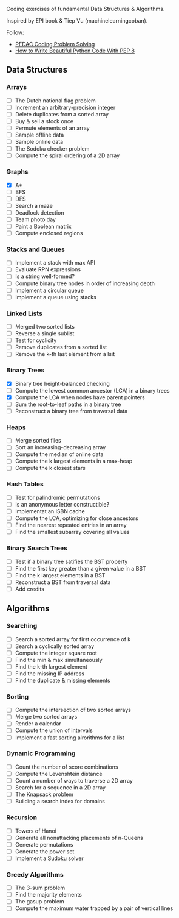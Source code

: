 Coding exercises of fundamental Data Structures & Algorithms.

Inspired by EPI book & Tiep Vu (machinelearningcoban).

Follow:
- [PEDAC Coding Problem Solving](https://medium.com/launch-school/solving-coding-problems-with-pedac-29141331f93f)
- [How to Write Beautiful Python Code With PEP 8](https://realpython.com/python-pep8/)


Data Structures
---------------

### Arrays
- [ ] The Dutch national flag problem
- [ ] Increment an arbitrary-precision integer
- [ ] Delete duplicates from a sorted array
- [ ] Buy & sell a stock once
- [ ] Permute elements of an array
- [ ] Sample offline data
- [ ] Sample online data
- [ ] The Sodoku checker problem
- [ ] Compute the spiral ordering of a 2D array

### Graphs
- [x] A*
- [ ] BFS
- [ ] DFS
- [ ] Search a maze
- [ ] Deadlock detection
- [ ] Team photo day
- [ ] Paint a Boolean matrix
- [ ] Compute enclosed regions

### Stacks and Queues
- [ ] Implement a stack with max API
- [ ] Evaluate RPN expressions
- [ ] Is a string well-formed?
- [ ] Compute binary tree nodes in order of increasing depth
- [ ] Implement a circular queue
- [ ] Implement a queue using stacks

### Linked Lists
- [ ] Merged two sorted lists
- [ ] Reverse a single sublist
- [ ] Test for cyclicity
- [ ] Remove duplicates from a sorted list
- [ ] Remove the k-th last element from a lsit

### Binary Trees
- [x] Binary tree height-balanced checking
- [ ] Compute the lowest common ancestor (LCA) in a binary trees
- [x] Compute the LCA when nodes have parent pointers
- [ ] Sum the root-to-leaf paths in a binary tree
- [ ] Reconstruct a binary tree from traversal data

### Heaps
- [ ] Merge sorted files
- [ ] Sort an increasing-decreasing array
- [ ] Compute the median of online data
- [ ] Compute the k largest elements in a max-heap
- [ ] Compute the k closest stars

### Hash Tables
- [ ] Test for palindromic permutations
- [ ] Is an anonymous letter constructible?
- [ ] Implementat an ISBN cache
- [ ] Compute the LCA, optimizing for close ancestors
- [ ] Find the nearest repeated entries in an array
- [ ] Find the smallest subarray covering all values

### Binary Search Trees
- [ ] Test if a binary tree satifies the BST property
- [ ] Find the first key greater than a given value in a BST
- [ ] Find the k largest elements in a BST
- [ ] Reconstruct a BST from traversal data
- [ ] Add credits

Algorithms
----------

### Searching
- [ ] Search a sorted array for first occurrence of k
- [ ] Search a cyclically sorted array
- [ ] Compute the integer square root
- [ ] Find the min & max simultaneously
- [ ] Find the k-th largest element
- [ ] Find the missing IP address
- [ ] Find the duplicate & missing elements

### Sorting
- [ ] Compute the intersection of two sorted arrays
- [ ] Merge two sorted arrays
- [ ] Render a calendar
- [ ] Compute the union of intervals
- [ ] Implement a fast sorting alrorithms for a list

### Dynamic Programming
- [ ] Count the number of score combinations
- [ ] Compute the Levenshtein distance
- [ ] Count a number of ways to traverse a 2D array
- [ ] Search for a sequence in a 2D array
- [ ] The Knapsack problem
- [ ] Building a search index for domains

### Recursion
- [ ] Towers of Hanoi
- [ ] Generate all nonattacking placements of n-Queens
- [ ] Generate permutations
- [ ] Generate the power set
- [ ] Implement a Sudoku solver

### Greedy Algorithms
- [ ] The 3-sum problem
- [ ] Find the majority elements
- [ ] The gasup problem
- [ ] Compute the maximum water trapped by a pair of vertical lines
